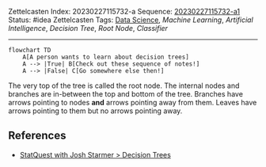 Zettelcasten Index: 20230227115732-a
Sequence: [20230227115732-a1](20230227115732-a1.md)
Status: #idea
Zettelcasten Tags: [Data Science](../map-of-content/Data%20Science.md), *Machine Learning*, *Artificial Intelligence*, *Decision Tree*, *Root Node*, *Classifier*

---

````mermaid
flowchart TD
    A[A person wants to learn about decision trees]
    A --> |True| B[Check out these sequence of notes!]
    A --> |False| C[Go somewhere else then!]
````

The very top of the tree is called the root node. The internal nodes and branches are in-between the top and bottom of the tree. Branches have arrows pointing to nodes **and** arrows pointing away from them. Leaves have arrows pointing to them but no arrows pointing away.

## References

* [StatQuest with Josh Starmer > Decision Trees](../references/StatQuest%20with%20Josh%20Starmer.md#decision-trees)
